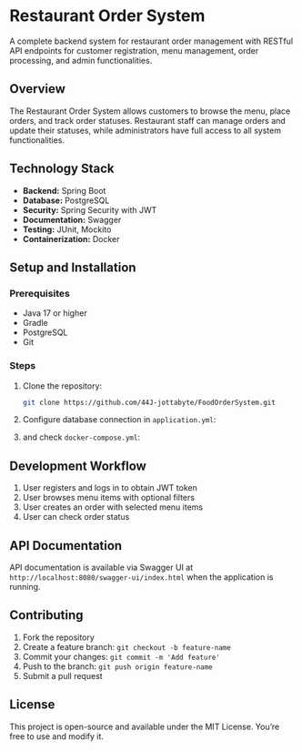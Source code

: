 # Restaurant Order System

A complete backend system for restaurant order management with RESTful API endpoints for customer registration, menu management, order processing, and admin functionalities.

## Overview

The Restaurant Order System allows customers to browse the menu, place orders, and track order statuses. Restaurant staff can manage orders and update their statuses, while administrators have full access to all system functionalities.

## Technology Stack

- **Backend:** Spring Boot
- **Database:** PostgreSQL
- **Security:** Spring Security with JWT
- **Documentation:** Swagger
- **Testing:** JUnit, Mockito
- **Containerization:** Docker

## Setup and Installation

### Prerequisites

- Java 17 or higher
- Gradle
- PostgreSQL
- Git

### Steps

1. Clone the repository:
   ```bash
   git clone https://github.com/44J-jottabyte/FoodOrderSystem.git
   ```

2. Configure database connection in `application.yml`:

3. and check `docker-compose.yml`:

## Development Workflow

1. User registers and logs in to obtain JWT token
2. User browses menu items with optional filters
3. User creates an order with selected menu items
4. User can check order status

## API Documentation

API documentation is available via Swagger UI at `http://localhost:8080/swagger-ui/index.html` when the application is running.

## Contributing

1. Fork the repository
2. Create a feature branch: `git checkout -b feature-name`
3. Commit your changes: `git commit -m 'Add feature'`
4. Push to the branch: `git push origin feature-name`
5. Submit a pull request

## License

This project is open-source and available under the MIT License. You’re free to use and modify it.
